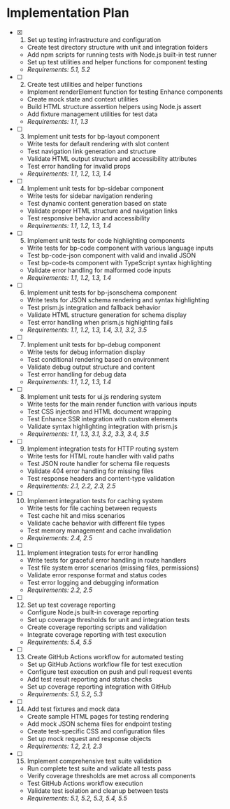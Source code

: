 # Implementation Plan

- [x] 1. Set up testing infrastructure and configuration
  - Create test directory structure with unit and integration folders
  - Add npm scripts for running tests with Node.js built-in test runner
  - Set up test utilities and helper functions for component testing
  - _Requirements: 5.1, 5.2_

- [ ] 2. Create test utilities and helper functions
  - Implement renderElement function for testing Enhance components
  - Create mock state and context utilities
  - Build HTML structure assertion helpers using Node.js assert
  - Add fixture management utilities for test data
  - _Requirements: 1.1, 1.3_

- [ ] 3. Implement unit tests for bp-layout component
  - Write tests for default rendering with slot content
  - Test navigation link generation and structure
  - Validate HTML output structure and accessibility attributes
  - Test error handling for invalid props
  - _Requirements: 1.1, 1.2, 1.3, 1.4_

- [ ] 4. Implement unit tests for bp-sidebar component
  - Write tests for sidebar navigation rendering
  - Test dynamic content generation based on state
  - Validate proper HTML structure and navigation links
  - Test responsive behavior and accessibility
  - _Requirements: 1.1, 1.2, 1.3, 1.4_

- [ ] 5. Implement unit tests for code highlighting components
  - Write tests for bp-code component with various language inputs
  - Test bp-code-json component with valid and invalid JSON
  - Test bp-code-ts component with TypeScript syntax highlighting
  - Validate error handling for malformed code inputs
  - _Requirements: 1.1, 1.2, 1.3, 1.4_

- [ ] 6. Implement unit tests for bp-jsonschema component
  - Write tests for JSON schema rendering and syntax highlighting
  - Test prism.js integration and fallback behavior
  - Validate HTML structure generation for schema display
  - Test error handling when prism.js highlighting fails
  - _Requirements: 1.1, 1.2, 1.3, 1.4, 3.1, 3.2, 3.5_

- [ ] 7. Implement unit tests for bp-debug component
  - Write tests for debug information display
  - Test conditional rendering based on environment
  - Validate debug output structure and content
  - Test error handling for debug data
  - _Requirements: 1.1, 1.2, 1.3, 1.4_

- [ ] 8. Implement unit tests for ui.js rendering system
  - Write tests for the main render function with various inputs
  - Test CSS injection and HTML document wrapping
  - Test Enhance SSR integration with custom elements
  - Validate syntax highlighting integration with prism.js
  - _Requirements: 1.1, 1.3, 3.1, 3.2, 3.3, 3.4, 3.5_

- [ ] 9. Implement integration tests for HTTP routing system
  - Write tests for HTML route handler with valid paths
  - Test JSON route handler for schema file requests
  - Validate 404 error handling for missing files
  - Test response headers and content-type validation
  - _Requirements: 2.1, 2.2, 2.3, 2.5_

- [ ] 10. Implement integration tests for caching system
  - Write tests for file caching between requests
  - Test cache hit and miss scenarios
  - Validate cache behavior with different file types
  - Test memory management and cache invalidation
  - _Requirements: 2.4, 2.5_

- [ ] 11. Implement integration tests for error handling
  - Write tests for graceful error handling in route handlers
  - Test file system error scenarios (missing files, permissions)
  - Validate error response format and status codes
  - Test error logging and debugging information
  - _Requirements: 2.2, 2.5_

- [ ] 12. Set up test coverage reporting
  - Configure Node.js built-in coverage reporting
  - Set up coverage thresholds for unit and integration tests
  - Create coverage reporting scripts and validation
  - Integrate coverage reporting with test execution
  - _Requirements: 5.4, 5.5_

- [ ] 13. Create GitHub Actions workflow for automated testing
  - Set up GitHub Actions workflow file for test execution
  - Configure test execution on push and pull request events
  - Add test result reporting and status checks
  - Set up coverage reporting integration with GitHub
  - _Requirements: 5.1, 5.2, 5.3_

- [ ] 14. Add test fixtures and mock data
  - Create sample HTML pages for testing rendering
  - Add mock JSON schema files for endpoint testing
  - Create test-specific CSS and configuration files
  - Set up mock request and response objects
  - _Requirements: 1.2, 2.1, 2.3_

- [ ] 15. Implement comprehensive test suite validation
  - Run complete test suite and validate all tests pass
  - Verify coverage thresholds are met across all components
  - Test GitHub Actions workflow execution
  - Validate test isolation and cleanup between tests
  - _Requirements: 5.1, 5.2, 5.3, 5.4, 5.5_